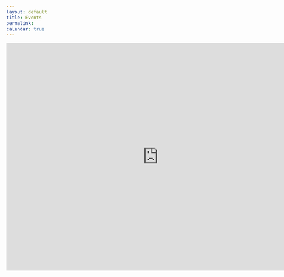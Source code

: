 ```yaml
---
layout: default
title: Events
permalink:
calendar: true
---
```


<div class="span9">
<iframe src="https://calendar.google.com/calendar/embed?src=uci.genpals%40gmail.com&ctz=America%2FLos_Angeles" style="border: 0" width="800" height="600" frameborder="0" scrolling="no"></iframe>
</div>
